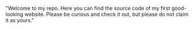 "Welcome to my repo. Here you can find the source code of my first good-looking website. Please be curious and check it out, but please do not claim it as yours." 

